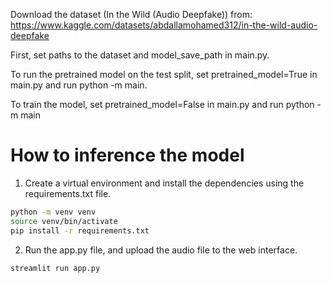Download the dataset (In the Wild (Audio Deepfake)) from: https://www.kaggle.com/datasets/abdallamohamed312/in-the-wild-audio-deepfake

First, set paths to the dataset and model_save_path in main.py.

To run the pretrained model on the test split, set pretrained_model=True in main.py and run python -m main.

To train the model, set pretrained_model=False in main.py and run python -m main

# How to inference the model

1. Create a virtual environment and install the dependencies using the requirements.txt file.

```bash
python -m venv venv
source venv/bin/activate
pip install -r requirements.txt
```

2. Run the app.py file, and upload the audio file to the web interface.

```bash
streamlit run app.py
```
